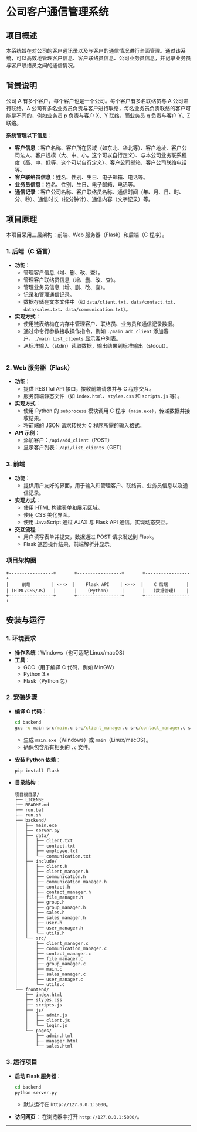 # **公司客户通信管理系统**

## **项目概述**
本系统旨在对公司的客户通讯录以及与客户的通信情况进行全面管理。通过该系统，可以高效地管理客户信息、客户联络员信息、公司业务员信息，并记录业务员与客户联络员之间的通信情况。

## **背景说明**
公司 A 有多个客户，每个客户也是一个公司。每个客户有多名联络员与 A 公司进行联络。A 公司有多名业务员负责与客户进行联络，每名业务员负责联络的客户可能是不同的，例如业务员 p 负责与客户 X、Y 联络，而业务员 q 负责与客户 Y、Z 联络。

**系统管理以下信息**：
- **客户信息**：客户名称、客户所在区域（如东北、华北等）、客户地址、客户公司法人、客户规模（大、中、小，这个可以自行定义）、与本公司业务联系程度（高、中、低等，这个可以自行定义）、客户公司邮箱、客户公司联络电话等。
- **客户联络员信息**：姓名、性别、生日、电子邮箱、电话等。
- **业务员信息**：姓名、性别、生日、电子邮箱、电话等。
- **通信记录**：客户公司名称、客户联络员名称、通信时间（年、月、日、时、分、秒）、通信时长（按分钟计）、通信内容（文字记录）等。

## **项目原理**
本项目采用三层架构：前端、Web 服务器（Flask）和后端（C 程序）。

### **1. 后端（C 语言）**
- **功能**：
    - 管理客户信息（增、删、改、查）。
    - 管理客户联络员信息（增、删、改、查）。
    - 管理业务员信息（增、删、改、查）。
    - 记录和管理通信记录。
    - 数据存储在文本文件中（如 `data/client.txt`、`data/contact.txt`、`data/sales.txt`、`data/communication.txt`）。
- **实现方式**：
    - 使用链表结构在内存中管理客户、联络员、业务员和通信记录数据。
    - 通过命令行参数接收操作指令，例如 `./main add_client` 添加客户，`./main list_clients` 显示客户列表。
    - 从标准输入（stdin）读取数据，输出结果到标准输出（stdout）。
    ```

### **2. Web 服务器（Flask）**
- **功能**：
    - 提供 RESTful API 接口，接收前端请求并与 C 程序交互。
    - 服务前端静态文件（如 `index.html`、`styles.css` 和 `scripts.js` 等）。
- **实现方式**：
    - 使用 Python 的 `subprocess` 模块调用 C 程序（`main.exe`），传递数据并接收结果。
    - 将前端的 JSON 请求转换为 C 程序所需的输入格式。
- **API 示例**：
    - 添加客户：`/api/add_client`（POST）
    - 显示客户列表：`/api/list_clients`（GET）

### **3. 前端**
- **功能**：
    - 提供用户友好的界面，用于输入和管理客户、联络员、业务员信息以及通信记录。
- **实现方式**：
    - 使用 HTML 构建表单和展示区域。
    - 使用 CSS 美化界面。
    - 使用 JavaScript 通过 AJAX 与 Flask API 通信，实现动态交互。
- **交互流程**：
    - 用户填写表单并提交，数据通过 POST 请求发送到 Flask。
    - Flask 返回操作结果，前端解析并显示。

### **项目架构图**
```
+-----------------+       +-----------------+       +-----------------+
|     前端        | <-->  |    Flask API    | <-->  |    C 后端       |
| (HTML/CSS/JS)   |       |    (Python)     |       |   (数据管理)    |
+-----------------+       +-----------------+       +-----------------+
```

## **安装与运行**

### **1. 环境要求**
- **操作系统**：Windows（也可适配 Linux/macOS）
- **工具**：
    - GCC（用于编译 C 代码，例如 MinGW）
    - Python 3.x
    - Flask（Python 包）

### **2. 安装步骤**
- **编译 C 代码**：
    ```cmd
    cd backend
    gcc -o main src/main.c src/client_manager.c src/contact_manager.c src/employee_manager.c src/communication_manager.c src/file_manager.c -I include
    ```
    - 生成 `main.exe`（Windows）或 `main`（Linux/macOS）。
    - 确保包含所有相关的 `.c` 文件。

- **安装 Python 依赖**：
    ```cmd
    pip install flask
    ```

- **目录结构**：
    ```
    项目根目录/
    ├── LICENSE
    ├── README.md
    ├── run.bat
    ├── run.sh
    ├── backend/
    │   ├── main.exe
    │   ├── server.py
    │   ├── data/
    │   │   ├── client.txt
    │   │   ├── contact.txt
    │   │   ├── employee.txt
    │   │   └── communication.txt
    │   ├── include/
    │   │   ├── client.h
    │   │   ├── client_manager.h
    │   │   ├── communication.h
    │   │   ├── communication_manager.h
    │   │   ├── contact.h
    │   │   ├── contact_manager.h
    │   │   ├── file_manager.h
    │   │   ├── group.h
    │   │   ├── group_manager.h
    │   │   ├── sales.h
    │   │   ├── sales_manager.h
    │   │   ├── user.h
    │   │   ├── user_manager.h
    │   │   └── utils.h
    │   └── src/
    │       ├── client_manager.c
    │       ├── communication_manager.c
    │       ├── contact_manager.c
    │       ├── file_manager.c
    │       ├── group_manager.c
    │       ├── main.c
    │       ├── sales_manager.c
    │       ├── user_manager.c
    │       └── utils.c
    └── frontend/
        ├── index.html
        ├── styles.css
        ├── scripts.js
        ├── js/
        │   ├── admin.js
        │   ├── client.js
        │   └── login.js
        └── pages/
            ├── admin.html
            ├── manager.html
            └── sales.html
    ```

### **3. 运行项目**
- **启动 Flask 服务器**：
    ```cmd
    cd backend
    python server.py
    ```
    - 默认运行在 `http://127.0.0.1:5000`。

- **访问网页**：
    在浏览器中打开 `http://127.0.0.1:5000/`。

---
